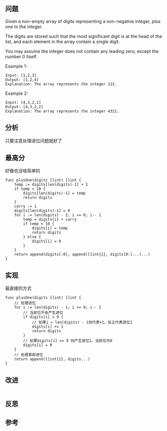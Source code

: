 ## 问题
Given a non-empty array of digits representing a non-negative integer, plus one to the integer.

The digits are stored such that the most significant digit is at the head of the list, and each element in the array contain a single digit.

You may assume the integer does not contain any leading zero, except the number 0 itself.

Example 1:
```
Input: [1,2,3]
Output: [1,2,4]
Explanation: The array represents the integer 123.
```

Example 2:
```
Input: [4,3,2,1]
Output: [4,3,2,2]
Explanation: The array represents the integer 4321.
```

## 分析
只要注意处理进位问题就好了

## 最高分
好像也没啥简单的
```golang
func plusOne(digits []int) []int {
	temp := digits[len(digits)-1] + 1
	if temp < 10 {
		digits[len(digits)-1] = temp
		return digits
	}
	carry := 1
	digits[len(digits)-1] = 0
	for i := len(digits) - 2; i >= 0; i-- {
		temp = digits[i] + carry
		if temp < 10 {
			digits[i] = temp
			return digits
		} else {
			digits[i] = 0
		}
	}
	return append(digits[:0], append([]int{1}, digits[0:]...)...)
}
```


## 实现
最直接的方式
```golang
func plusOne(digits []int) []int {
    // 处理进位
    for i := len(digits) - 1; i >= 0; i-- {
        // 当前位不会产生进位
        if digits[i] < 9 {
            // 如果i = len(digits) - 1则代表+1，反之代表进位1
            digits[i] += 1
            return digits
        }
        // 如果digits[i] == 9 则产生进位1，当前位为0
        digits[i] = 0
    }
    // 处理首部进位
    return append([]int{1}, digits...)
}
```

## 改进
```golang

```

## 反思

## 参考
